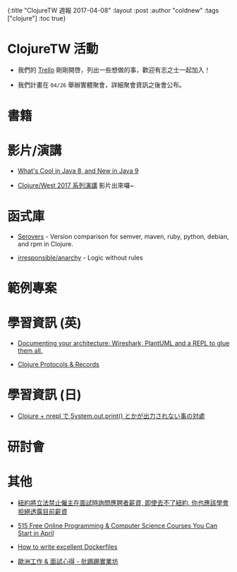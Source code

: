 {:title "ClojureTW 週報 2017-04-08"
:layout :post
:author "coldnew"
:tags  ["clojure"]
:toc true}

# ClojureTW 活動

* 我們的 [Trello](https://trello.com/b/odbLWaAr) 剛剛開啓，列出一些想做的事，歡迎有志之士一起加入！

* 我們計畫在 `04/26` 舉辦實體聚會，詳細聚會資訊之後會公布。

# 書籍

# 影片/演講

* [What's Cool in Java 8, and New in Java 9](https://blogs.oracle.com/java/features-in-java-8-and-9)

* [Clojure/West 2017 系列演講](https://www.youtube.com/playlist?list=PLZdCLR02grLp4W4ySd1sHPOsK83gvqBQp) 影片出來囉~

# 函式庫

* [Serovers](http://djhaskin987.gitlab.io/serovers/) - Version comparison for semver, maven, ruby, python, debian, and rpm in Clojure.

* [irresponsible/anarchy](https://github.com/irresponsible/anarchy) - Logic without rules

# 範例專案

# 學習資訊 (英)

* [Documenting your architecture: Wireshark, PlantUML and a REPL to glue them all.](http://danlebrero.com/2017/04/06/documenting-your-architecture-wireshark-plantuml-and-a-repl/)

* [Clojure Protocols & Records](http://www.bradcypert.com/clojure-protocols-and-records/)

# 學習資訊 (日)

* [Clojure + nrepl で System.out.print() とかが出力されない事の対處](http://qiita.com/ryo___/items/b4cf84d699816eaf911d)

# 研討會

# 其他

* [紐約將立法禁止僱主在面試時詢問應聘者薪資, 即使去不了紐約, 你也應該學會拒絕透露目前薪資](https://liguoliang.com/2017/04/09/ny-ban-firms-asking-candidate-current-salary.html)

* [515 Free Online Programming & Computer Science Courses You Can Start in April](https://medium.freecodecamp.com/515-free-online-programming-computer-science-courses-you-can-start-in-april-8b0ce1817d61)

* [How to write excellent Dockerfiles](https://rock-it.pl/how-to-write-excellent-dockerfiles/)

* [歐洲工作 & 面試心得 - 批踢踢實業坊](https://www.ptt.cc/bbs/Soft_Job/M.1491689771.A.CCF.html)